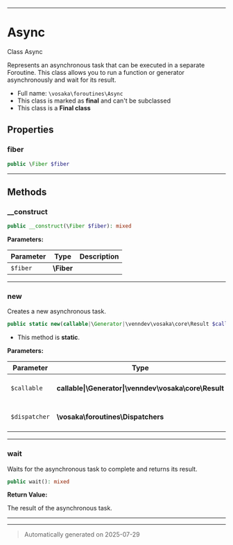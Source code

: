 ***

# Async

Class Async

Represents an asynchronous task that can be executed in a separate Foroutine.
This class allows you to run a function or generator asynchronously and wait for its result.

* Full name: `\vosaka\foroutines\Async`
* This class is marked as **final** and can't be subclassed
* This class is a **Final class**



## Properties


### fiber



```php
public \Fiber $fiber
```






***

## Methods


### __construct



```php
public __construct(\Fiber $fiber): mixed
```








**Parameters:**

| Parameter | Type | Description |
|-----------|------|-------------|
| `$fiber` | **\Fiber** |  |





***

### new

Creates a new asynchronous task.

```php
public static new(callable|\Generator|\venndev\vosaka\core\Result $callable, \vosaka\foroutines\Dispatchers $dispatcher = Dispatchers::DEFAULT): \vosaka\foroutines\Async
```



* This method is **static**.




**Parameters:**

| Parameter | Type | Description |
|-----------|------|-------------|
| `$callable` | **callable&#124;\Generator&#124;\venndev\vosaka\core\Result** | The function or generator to run asynchronously. |
| `$dispatcher` | **\vosaka\foroutines\Dispatchers** | The dispatcher to use for the async task. |





***

### wait

Waits for the asynchronous task to complete and returns its result.

```php
public wait(): mixed
```









**Return Value:**

The result of the asynchronous task.




***


***
> Automatically generated on 2025-07-29
